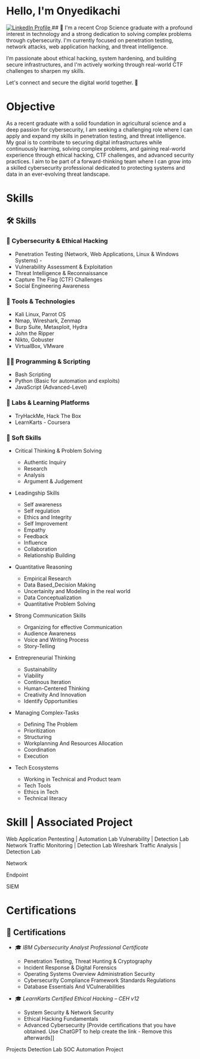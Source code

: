 # Hello, I'm Onyedikachi
<a href="https://www.linkedin.com/in/onyedikachi-okoh-405861262" target="_blank" rel="noopener noreferrer">
  <img src="https://img.shields.io/badge/-LinkedIn-0072b1?&style=for-the-badge&logo=linkedin&logoColor=white" alt="LinkedIn Profile" />
</a>
## 👋 I'm a recent Crop Science graduate with a profound interest in technology and a strong dedication to solving complex problems through cybersecurity. I'm currently focused on  penetration testing, network attacks, web application hacking, and threat intelligence.

I’m passionate about ethical hacking, system hardening, and building secure infrastructures, and I'm actively working through real-world CTF challenges to sharpen my skills.

Let's connect and secure the digital world together. 🔐


# Objective

As a recent graduate with a solid foundation in agricultural science and a deep passion for cybersecurity, I am seeking a challenging role where I can apply and expand my skills in penetration testing, and threat intelligence. My goal is to contribute to securing digital infrastructures while continuously learning, solving complex problems, and gaining real-world experience through ethical hacking, CTF challenges, and advanced security practices. I aim to be part of a forward-thinking team where I can grow into a skilled cybersecurity professional dedicated to protecting systems and data in an ever-evolving threat landscape.


# Skills
## 🛠 Skills

### 🔐 Cybersecurity & Ethical Hacking
- Penetration Testing (Network, Web Applications, Linux & Windows Systems) - 
- Vulnerability Assessment & Exploitation
- Threat Intelligence & Reconnaissance
- Capture The Flag (CTF) Challenges
- Social Engineering Awareness

### 🧰 Tools & Technologies
- Kali Linux, Parrot OS
- Nmap, Wireshark, Zenmap
- Burp Suite, Metasploit, Hydra
- John the Ripper
- Nikto, Gobuster
- VirtualBox, VMware

### 👨‍💻 Programming & Scripting
- Bash Scripting
- Python (Basic for automation and exploits)
- JavaScript (Advanced-Level)

### 🧪 Labs & Learning Platforms
- TryHackMe, Hack The Box
- LearnKarts - Coursera

### 🌱 Soft Skills
- Critical Thinking & Problem Solving
  * Authentic Inquiry
  * Research
  * Analysis
  * Argument & Judgement

- Leadingship Skills
  * Self awareness
  * Self regulation
  * Ethics and Integrity
  * Self Improvement
  * Empathy
  * Feedback
  * Influence
  * Collaboration
  * Relationship Building

- Quantitative Reasoning
  * Empirical Research
  * Data Based_Decision Making
  * Uncertainity and Modeling in the real world
  * Data Conceptualization
  * Quantitative Problem Solving

- Strong Communication Skills
  * Organizing for effective Communication
  * Audience Awareness
  * Voice and Writing Process
  * Story-Telling

- Entrepreneurial Thinking
  * Sustainability
  * Viability
  * Continous Iteration
  * Human-Centered Thinking
  * Creativity And Innovation
  * Identify Opportunities

- Managing Complex-Tasks
  * Defining The Problem
  * Prioritization
  * Structuring
  * Workplanning And Resources Allocation
  * Coordination
  * Execution

- Tech Ecosystems
  * Working in Technical and Product team
  * Tech Tools
  * Ethics in Tech
  * Technical literacy


# Skill	                   |  Associated Project

Web Application Pentesting |   Automation Lab
Vulnerability              |	 Detection Lab
Network Traffic Monitoring |	 Detection Lab
Wireshark Traffic Analysis |   Detection Lab


Network
  
Endpoint
 
SIEM
  
# Certifications

## 📜 Certifications

- 🎓 *IBM Cybersecurity Analyst Professional Certificate*
  - Penetration Testing, Threat Hunting & Cryptography  
  - Incident Response & Digital Forensics
  - Operating Systems Overview Administration Security
  - Cybersecurity Compliance Framework Standards Regulations
  - Database Essentials And VCulnerabilities

- 🎓 *LearnKarts Certified Ethical Hacking – CEH v12*
  - System Security & Network Security
  - Ethical Hacking Fundamentals
  - Advanced Cybersecurity
[Provide certifications that you have obtained. Use ChatGPT to help create the link - Remove this afterwards]]

    
Projects
Detection Lab
SOC Automation Project
